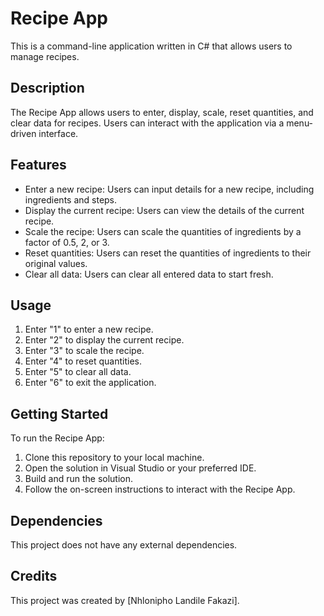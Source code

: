 # Recipe App

This is a command-line application written in C# that allows users to manage recipes.

## Description

The Recipe App allows users to enter, display, scale, reset quantities, and clear data for recipes. Users can interact with the application via a menu-driven interface.

## Features

- Enter a new recipe: Users can input details for a new recipe, including ingredients and steps.
- Display the current recipe: Users can view the details of the current recipe.
- Scale the recipe: Users can scale the quantities of ingredients by a factor of 0.5, 2, or 3.
- Reset quantities: Users can reset the quantities of ingredients to their original values.
- Clear all data: Users can clear all entered data to start fresh.

## Usage

1. Enter "1" to enter a new recipe.
2. Enter "2" to display the current recipe.
3. Enter "3" to scale the recipe.
4. Enter "4" to reset quantities.
5. Enter "5" to clear all data.
6. Enter "6" to exit the application.

## Getting Started

To run the Recipe App:

1. Clone this repository to your local machine.
2. Open the solution in Visual Studio or your preferred IDE.
3. Build and run the solution.
4. Follow the on-screen instructions to interact with the Recipe App.

## Dependencies

This project does not have any external dependencies.

## Credits

This project was created by [Nhlonipho Landile Fakazi].

